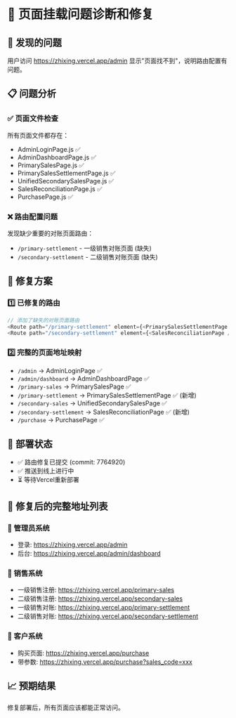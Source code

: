 # 🔧 页面挂载问题诊断和修复

## 🚨 发现的问题
用户访问 https://zhixing.vercel.app/admin 显示"页面找不到"，说明路由配置有问题。

## 📋 问题分析

### ✅ 页面文件检查
所有页面文件都存在：
- AdminLoginPage.js ✅
- AdminDashboardPage.js ✅  
- PrimarySalesPage.js ✅
- PrimarySalesSettlementPage.js ✅
- UnifiedSecondarySalesPage.js ✅
- SalesReconciliationPage.js ✅
- PurchasePage.js ✅

### ❌ 路由配置问题
发现缺少重要的对账页面路由：
- `/primary-settlement` - 一级销售对账页面 (缺失)
- `/secondary-settlement` - 二级销售对账页面 (缺失)

## 🔧 修复方案

### 1️⃣ 已修复的路由
```javascript
// 添加了缺失的对账页面路由
<Route path="/primary-settlement" element={<PrimarySalesSettlementPage />} />
<Route path="/secondary-settlement" element={<SalesReconciliationPage />} />
```

### 2️⃣ 完整的页面地址映射
- `/admin` → AdminLoginPage ✅
- `/admin/dashboard` → AdminDashboardPage ✅  
- `/primary-sales` → PrimarySalesPage ✅
- `/primary-settlement` → PrimarySalesSettlementPage ✅ (新增)
- `/secondary-sales` → UnifiedSecondarySalesPage ✅
- `/secondary-settlement` → SalesReconciliationPage ✅ (新增)
- `/purchase` → PurchasePage ✅

## 🚀 部署状态
- ✅ 路由修复已提交 (commit: 7764920)
- ✅ 推送到线上进行中
- ⏳ 等待Vercel重新部署

## 🎯 修复后的完整地址列表

### 🔐 管理员系统
- 登录: https://zhixing.vercel.app/admin
- 后台: https://zhixing.vercel.app/admin/dashboard

### 🤝 销售系统  
- 一级销售注册: https://zhixing.vercel.app/primary-sales
- 二级销售注册: https://zhixing.vercel.app/secondary-sales
- 一级销售对账: https://zhixing.vercel.app/primary-settlement  
- 二级销售对账: https://zhixing.vercel.app/secondary-settlement

### 🛒 客户系统
- 购买页面: https://zhixing.vercel.app/purchase
- 带参数: https://zhixing.vercel.app/purchase?sales_code=xxx

## 📈 预期结果
修复部署后，所有页面应该都能正常访问。